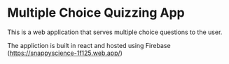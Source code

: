 # Multiple Choice Quizzing App

This is a web application that serves multiple choice questions to the user.

The appliction is built in react and hosted using Firebase (https://snappyscience-1f125.web.app/)
